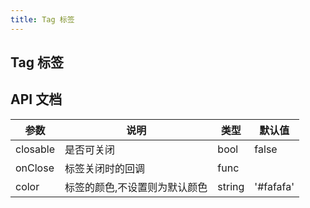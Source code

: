 ```yaml
---
title: Tag 标签
---
```


## Tag 标签

<code src="../../demo/Tag"></code>

<code src="../../demo/ArrowButton"></code>

## API 文档

| 参数     | 说明                          | 类型   | 默认值    |
| -------- | ----------------------------- | ------ | --------- |
| closable | 是否可关闭                    | bool   | false     |
| onClose  | 标签关闭时的回调              | func   |           |
| color    | 标签的颜色,不设置则为默认颜色 | string | '#fafafa' |
